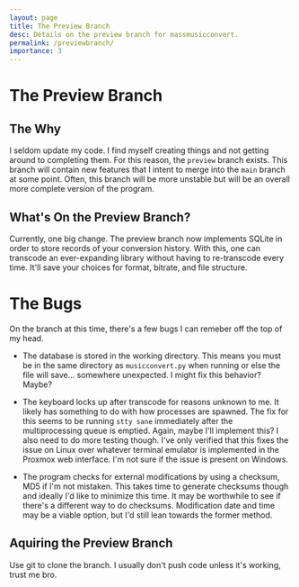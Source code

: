```yaml
---
layout: page
title: The Preview Branch
desc: Details on the preview branch for massmusicconvert.
permalink: /previewbranch/
importance: 3
---
```


# The Preview Branch  

## The Why  

I seldom update my code. I find myself creating things and not getting around to completing them. 
For this reason, the `preview` branch exists. This branch will contain new features that I intent to 
merge into the `main` branch at some point. Often, this branch will be more unstable but will be an 
overall more complete version of the program.

## What's On the Preview Branch?

Currently, one big change. The preview branch now implements SQLite in order to store records of your
conversion history. With this, one can transcode an ever-expanding library without having to re-transcode
every time. It'll save your choices for format, bitrate, and file structure. 

# The Bugs

On the branch at this time, there's a few bugs I can remeber off the top of my head.

 - The database is stored in the working directory. This means you must be in the same directory
   as `musicconvert.py` when running or else the file will save... somewhere unexpected. I might fix
   this behavior? Maybe?

 - The keyboard locks up after transcode for reasons unknown to me. It likely has something to do 
   with how processes are spawned. The fix for this seems to be running `stty sane` immediately after 
   the multiprocessing queue is emptied. Again, maybe I'll implement this? I also need to do more testing
   though. I've only verified that this fixes the issue on Linux over whatever terminal emulator is implemented 
   in the Proxmox web interface. I'm not sure if the issue is present on Windows.

 - The program checks for external modifications by using a checksum, MD5 if I'm not mistaken. This takes time to 
   generate checksums though and ideally I'd like to minimize this time. It may be worthwhile to see if there's 
   a different way to do checksums. Modification date and time may be a viable option, but I'd still lean towards 
   the former method.

## Aquiring the Preview Branch

Use git to clone the branch. I usually don't push code unless it's working, trust me bro.

